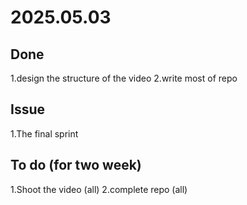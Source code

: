 # 2025.05.03

## Done

1.design the structure of the video 
2.write most of repo

## Issue

1.The final sprint

## To do (for two week)

1.Shoot the video (all)
2.complete repo (all)